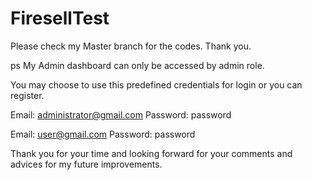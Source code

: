 # FiresellTest
Please check my Master branch for the codes.
Thank you.

ps My Admin dashboard can only be accessed by admin role.

You may choose to use this predefined credentials for login or you can register.

Email: administrator@gmail.com
Password: password

Email: user@gmail.com
Password: password

Thank you for your time and looking forward for your comments and advices for my future improvements.
